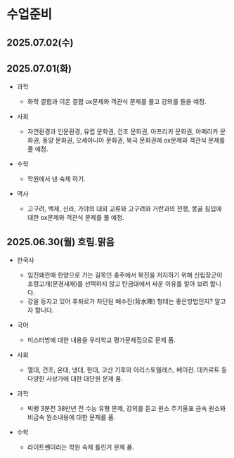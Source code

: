 # 수업준비

## 2025.07.02(수)


## 2025.07.01(화)
* 과학
  - 화학 결합과 이온 결합 ox문제와 객관식 문제를 풀고 강의를 들을 예정.

* 사회
  - 자연환경과 인문환경, 유럽 문화권, 건조 문화권, 아프리카 문화권, 아메리카 문화권, 동양 문화권, 오세아니아 문화권, 북극 문화권에 ox문제와 객관식 문제를 풀 예정.

* 수학
  - 학원에서 낸 숙제 하기.

* 역사
  - 고구려, 백제, 신라, 가야의 대외 교류와 고구려와 거란과의 전쟁, 몽골 침입에 대한 ox문제와 객관식 문제를 풀 예정.

## 2025.06.30(월) 흐림.맑음
* 한국사
  - 임진왜란때 한양으로 가는 길목인 충주에서 북진을 저지하기 위해 신립장군이 조령고개(문경새재)를 선택하지 않고 탄금대에서 싸운 이유를 알아 보려 합니다.
  - 강을 등지고 있어 후퇴로가 차단된 배수진(背水陣) 형태는 좋은방법인지? 알고자 합니다.

* 국어
  - 미스터방에 대한 내용을 우리학교 평가문제집으로 문제 품.

* 사회
  - 열대, 건조, 온대, 냉대, 한대, 고산 기후와 아리스토텔레스, 베이컨. 데카르트 등 다양한 사상가에 대한 대단원 문제 품.

* 과학
  - 빅뱅 3분전 38만년 전 수능 유형 문제, 강의를 듣고 원소 주기울표 금속 원소와 비금속 원소내용에 대한 문제를 품.

* 수학
  - 라이트쏀이라는 학원 숙제 틀린거 문제 품.
  
